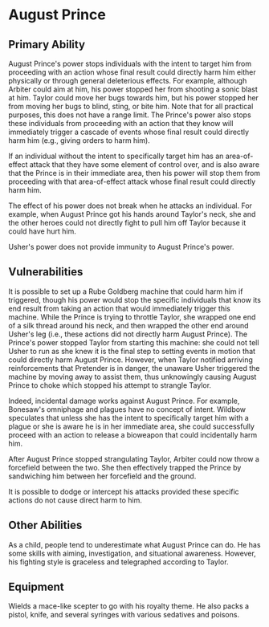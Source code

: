 # August Prince
## Primary Ability
August Prince's power stops individuals with the intent to target him from proceeding with an action whose final result could directly harm him either physically or through general deleterious effects. For example, although Arbiter could aim at him, his power stopped her from shooting a sonic blast at him. Taylor could move her bugs towards him, but his power stopped her from moving her bugs to blind, sting, or bite him. Note that for all practical purposes, this does not have a range limit. The Prince's power also stops these individuals from proceeding with an action that they know will immediately trigger a cascade of events whose final result could directly harm him (e.g., giving orders to harm him).

If an individual without the intent to specifically target him has an area-of-effect attack that they have some element of control over, and is also aware that the Prince is in their immediate area, then his power will stop them from proceeding with that area-of-effect attack whose final result could directly harm him.

The effect of his power does not break when he attacks an individual. For example, when August Prince got his hands around Taylor's neck, she and the other heroes could not directly fight to pull him off Taylor because it could have hurt him.

Usher's power does not provide immunity to August Prince's power.

## Vulnerabilities
It is possible to set up a Rube Goldberg machine that could harm him if triggered, though his power would stop the specific individuals that know its end result from taking an action that would immediately trigger this machine. While the Prince is trying to throttle Taylor, she wrapped one end of a silk thread around his neck, and then wrapped the other end around Usher's leg (i.e., these actions did not directly harm August Prince). The Prince's power stopped Taylor from starting this machine: she could not tell Usher to run as she knew it is the final step to setting events in motion that could directly harm August Prince. However, when Taylor notified arriving reinforcements that Pretender is in danger, the unaware Usher triggered the machine by moving away to assist them, thus unknowingly causing August Prince to choke which stopped his attempt to strangle Taylor.

Indeed, incidental damage works against August Prince. For example, Bonesaw's omniphage and plagues have no concept of intent. Wildbow speculates that unless she has the intent to specifically target him with a plague or she is aware he is in her immediate area, she could successfully proceed with an action to release a bioweapon that could incidentally harm him.

After August Prince stopped strangulating Taylor, Arbiter could now throw a forcefield between the two. She then effectively trapped the Prince by sandwiching him between her forcefield and the ground.

It is possible to dodge or intercept his attacks provided these specific actions do not cause direct harm to him.

## Other Abilities
As a child, people tend to underestimate what August Prince can do. He has some skills with aiming, investigation, and situational awareness. However, his fighting style is graceless and telegraphed according to Taylor.

## Equipment
Wields a mace-like scepter to go with his royalty theme. He also packs a pistol, knife, and several syringes with various sedatives and poisons.
